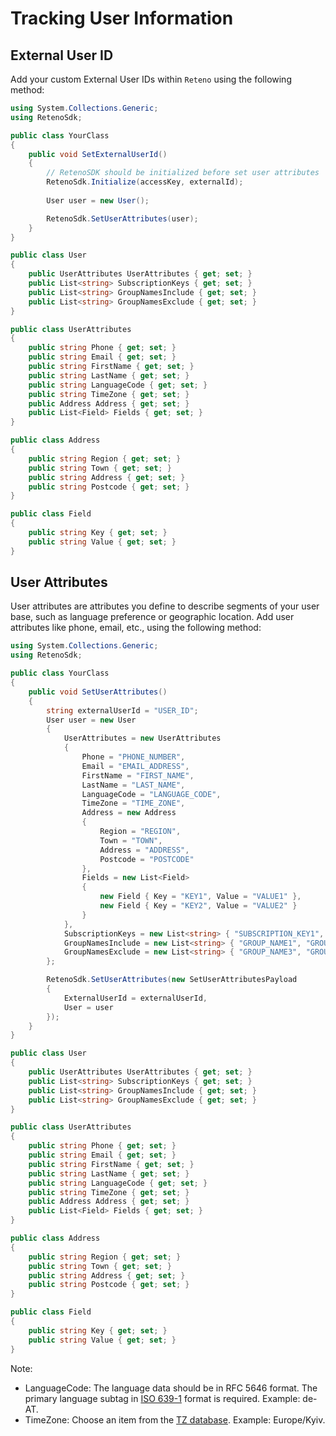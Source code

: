 # Tracking User Information

## External User ID

Add your custom External User IDs within `Reteno` using the following method:

```csharp
using System.Collections.Generic;
using RetenoSdk;

public class YourClass
{
    public void SetExternalUserId()
    {
        // RetenoSDK should be initialized before set user attributes
        RetenoSdk.Initialize(accessKey, externalId);
        
        User user = new User();

        RetenoSdk.SetUserAttributes(user);
    }
}

public class User
{
    public UserAttributes UserAttributes { get; set; }
    public List<string> SubscriptionKeys { get; set; }
    public List<string> GroupNamesInclude { get; set; }
    public List<string> GroupNamesExclude { get; set; }
}

public class UserAttributes
{
    public string Phone { get; set; }
    public string Email { get; set; }
    public string FirstName { get; set; }
    public string LastName { get; set; }
    public string LanguageCode { get; set; }
    public string TimeZone { get; set; }
    public Address Address { get; set; }
    public List<Field> Fields { get; set; }
}

public class Address
{
    public string Region { get; set; }
    public string Town { get; set; }
    public string Address { get; set; }
    public string Postcode { get; set; }
}

public class Field
{
    public string Key { get; set; }
    public string Value { get; set; }
}
```

## User Attributes
User attributes are attributes you define to describe segments of your user base, such as language preference or geographic location. Add user attributes like phone, email, etc., using the following method:
```csharp
using System.Collections.Generic;
using RetenoSdk;

public class YourClass
{
    public void SetUserAttributes()
    {
        string externalUserId = "USER_ID";
        User user = new User
        {
            UserAttributes = new UserAttributes
            {
                Phone = "PHONE_NUMBER",
                Email = "EMAIL_ADDRESS",
                FirstName = "FIRST_NAME",
                LastName = "LAST_NAME",
                LanguageCode = "LANGUAGE_CODE",
                TimeZone = "TIME_ZONE",
                Address = new Address
                {
                    Region = "REGION",
                    Town = "TOWN",
                    Address = "ADDRESS",
                    Postcode = "POSTCODE"
                },
                Fields = new List<Field>
                {
                    new Field { Key = "KEY1", Value = "VALUE1" },
                    new Field { Key = "KEY2", Value = "VALUE2" }
                }
            },
            SubscriptionKeys = new List<string> { "SUBSCRIPTION_KEY1", "SUBSCRIPTION_KEY2" },
            GroupNamesInclude = new List<string> { "GROUP_NAME1", "GROUP_NAME2" },
            GroupNamesExclude = new List<string> { "GROUP_NAME3", "GROUP_NAME4" }
        };

        RetenoSdk.SetUserAttributes(new SetUserAttributesPayload
        {
            ExternalUserId = externalUserId,
            User = user
        });
    }
}

public class User
{
    public UserAttributes UserAttributes { get; set; }
    public List<string> SubscriptionKeys { get; set; }
    public List<string> GroupNamesInclude { get; set; }
    public List<string> GroupNamesExclude { get; set; }
}

public class UserAttributes
{
    public string Phone { get; set; }
    public string Email { get; set; }
    public string FirstName { get; set; }
    public string LastName { get; set; }
    public string LanguageCode { get; set; }
    public string TimeZone { get; set; }
    public Address Address { get; set; }
    public List<Field> Fields { get; set; }
}

public class Address
{
    public string Region { get; set; }
    public string Town { get; set; }
    public string Address { get; set; }
    public string Postcode { get; set; }
}

public class Field
{
    public string Key { get; set; }
    public string Value { get; set; }
}
```
Note:
- LanguageCode: The language data should be in RFC 5646 format. The primary language subtag in [ISO 639-1](https://en.wikipedia.org/wiki/List_of_ISO_639-1_codes) format is required. Example: de-AT.
- TimeZone: Choose an item from the [TZ database](https://en.wikipedia.org/wiki/List_of_tz_database_time_zones). Example: Europe/Kyiv.